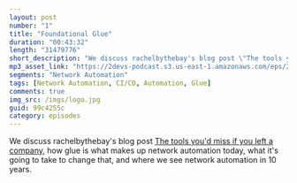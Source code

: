 ```yaml
---
layout: post
number: "1"
title: "Foundational Glue"
duration: "00:43:32"
length: "31479776"
short_description: "We discuss rachelbythebay's blog post \"The tools you'd miss if you left a company\", how glue is what makes up network automation today, what it's going to take to change that, and where we see network automation in 10 years."
mp3_asset_link: "https://2devs-podcast.s3.us-east-1.amazonaws.com/eps/2devs-ep1.mp3"
segments: "Network Automation"
tags: [Network Automation, CI/CD, Automation, Glue]
comments: true
img_src: /imgs/logo.jpg
guid: 99c4255c
category: episodes
---
```


We discuss rachelbythebay's blog post [The tools you'd miss if you left a company](https://rachelbythebay.com/w/2020/02/08/miss/), how glue is what makes up network automation today, what it's going to take to change that, and where we see network automation in 10 years.